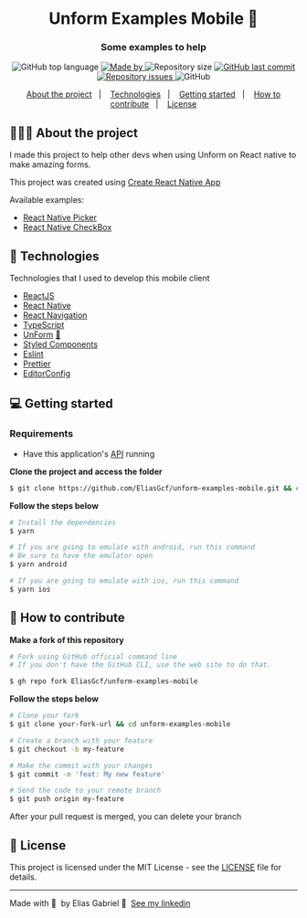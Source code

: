 <h1 align="center">Unform Examples Mobile 📱</h1>

<h3 align="center">Some examples to help</h3>

<p align="center">
  <img alt="GitHub top language" src="https://img.shields.io/github/languages/top/EliasGcf/unform-examples-mobile?color=%236633CC">

  <a href="https://www.linkedin.com/in/eliasgcf/" target="_blank" rel="noopener noreferrer">
    <img alt="Made by" src="https://img.shields.io/badge/made%20by-elias%20gabriel-%236633CC">
  </a>

  <img alt="Repository size" src="https://img.shields.io/github/repo-size/EliasGcf/unform-examples-mobile?color=%236633CC">

  <a href="https://github.com/EliasGcf/unform-examples-mobile/commits/master">
    <img alt="GitHub last commit" src="https://img.shields.io/github/last-commit/EliasGcf/unform-examples-mobile?color=%236633CC">
  </a>

  <a href="https://github.com/EliasGcf/unform-examples-mobile/issues">
    <img alt="Repository issues" src="https://img.shields.io/github/issues/EliasGcf/unform-examples-mobile?color=%236633CC">
  </a>

  <img alt="GitHub" src="https://img.shields.io/github/license/EliasGcf/unform-examples-mobile?color=%236633CC">
</p>

<p align="center">
  <a href="#-about-the-project">About the project</a>&nbsp;&nbsp;&nbsp;|&nbsp;&nbsp;&nbsp;
  <a href="#-technologies">Technologies</a>&nbsp;&nbsp;&nbsp;|&nbsp;&nbsp;&nbsp;
  <a href="#-getting-started">Getting started</a>&nbsp;&nbsp;&nbsp;|&nbsp;&nbsp;&nbsp;
  <a href="#-how-to-contribute">How to contribute</a>&nbsp;&nbsp;&nbsp;|&nbsp;&nbsp;&nbsp;
  <a href="#-license">License</a>
</p>

## 👨🏻‍💻 About the project

I made this project to help other devs when using Unform on React native to make amazing forms.

This project was created using [Create React Native App](https://github.com/expo/create-react-native-app)

Available examples:

- [React Native Picker](https://github.com/react-native-community/react-native-picker)
- [React Native CheckBox](https://github.com/react-native-community/react-native-checkbox)

## 🚀 Technologies

Technologies that I used to develop this mobile client

- [ReactJS](https://reactjs.org/)
- [React Native](https://reactnative.dev/)
- [React Navigation](https://reactnavigation.org/)
- [TypeScript](https://www.typescriptlang.org/)
- [UnForm](https://unform.dev/) [💜](https://rocketseat.com.br/)
- [Styled Components](https://styled-components.com/)
- [Eslint](https://eslint.org/)
- [Prettier](https://prettier.io/)
- [EditorConfig](https://editorconfig.org/)

## 💻 Getting started

### Requirements

- Have this application's [API](https://github.com/EliasGcf/gobarber-api) running

**Clone the project and access the folder**

```bash
$ git clone https://github.com/EliasGcf/unform-examples-mobile.git && cd unform-examples-mobile
```

**Follow the steps below**

```bash
# Install the dependencies
$ yarn

# If you are going to emulate with android, run this command
# Be sure to have the emulator open
$ yarn android

# If you are going to emulate with ios, run this command
$ yarn ios
```

## 🤔 How to contribute

**Make a fork of this repository**

```bash
# Fork using GitHub official command line
# If you don't have the GitHub CLI, use the web site to do that.

$ gh repo fork EliasGcf/unform-examples-mobile
```

**Follow the steps below**

```bash
# Clone your fork
$ git clone your-fork-url && cd unform-examples-mobile

# Create a branch with your feature
$ git checkout -b my-feature

# Make the commit with your changes
$ git commit -m 'feat: My new feature'

# Send the code to your remote branch
$ git push origin my-feature
```

After your pull request is merged, you can delete your branch

## 📝 License

This project is licensed under the MIT License - see the [LICENSE](LICENSE) file for details.

---

Made with 💜 &nbsp;by Elias Gabriel 👋 &nbsp;[See my linkedin](https://www.linkedin.com/in/eliasgcf/)
